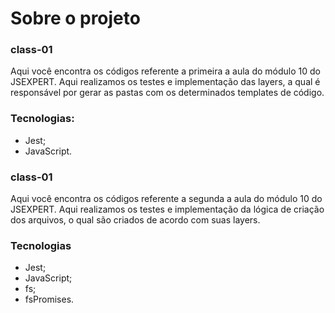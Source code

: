 # Sobre o projeto

### class-01

Aqui você encontra os códigos referente a primeira a aula do módulo 10 do JSEXPERT. Aqui realizamos os testes e implementação das layers, a qual é responsável por gerar as pastas com os determinados templates de código.

### Tecnologias:

- Jest;
- JavaScript.

### class-01

Aqui você encontra os códigos referente a segunda a aula do módulo 10 do JSEXPERT. Aqui realizamos os testes e implementação da lógica de criação dos arquivos, o qual são criados de acordo com suas layers.

### Tecnologias

- Jest;
- JavaScript;
- fs;
- fsPromises.
